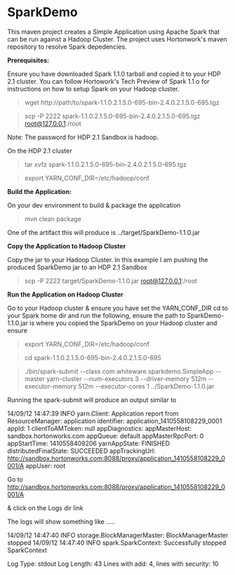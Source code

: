 SparkDemo
=========

This maven project creates a Simple Application using Apache Spark that can be run against a Hadoop Cluster.
The project uses Hortonwork's maven repository to resolve Spark depedencies.


**Prerequisites:**

Ensure you have downloaded Spark 1.1.0 tarball and copied it to your HDP 2.1 cluster. You can follow Hortowork's Tech Preview of Spark 1.1.o for instructions on how to 
setup Spark on your Hadoop cluster. 

> wget http://path/to/spark-1.1.0.2.1.5.0-695-bin-2.4.0.2.1.5.0-695.tgz

> scp -P 2222 spark-1.1.0.2.1.5.0-695-bin-2.4.0.2.1.5.0-695.tgz
 root@127.0.0.1:/root

Note: The password for HDP 2.1 Sandbox is hadoop.

On the HDP 2.1 cluster 
> tar xvfz spark-1.1.0.2.1.5.0-695-bin-2.4.0.2.1.5.0-695.tgz

> export YARN_CONF_DIR=/etc/hadoop/conf

**Build the Application:**

On your dev environment to build & package the application

>mvn clean package

One of the artifact this will produce is ../target/SparkDemo-1.1.0.jar

**Copy the Application to Hadoop Cluster**

Copy the jar to your Hadoop Cluster. In this example I am pushing the 
produced SparkDemo jar to an HDP 2.1 Sandbox
> scp -P 2222 target/SparkDemo-1.1.0.jar root@127.0.0.1:/root


**Run the Application on Hadoop Cluster**

Go to your Hadoop cluster & ensure you have set the YARN_CONF_DIR
cd to your Spark home dir and run the following, ensure the path to SparkDemo-1.1.0.jar is where you copied the SparkDemo on your Hadoop cluster
and ensure 
> export YARN_CONF_DIR=/etc/hadoop/conf


> cd spark-1.1.0.2.1.5.0-695-bin-2.4.0.2.1.5.0-695

> ./bin/spark-submit --class com.whiteware.sparkdemo.SimpleApp --master yarn-cluster --num-executors 3 --driver-memory 512m --executor-memory 512m --executor-cores 1 ../SparkDemo-1.1.0.jar

Running the spark-submit will produce an output similar to 

14/09/12 14:47:39 INFO yarn.Client: Application report from ResourceManager: 
	 application identifier: application_1410558108229_0001
	 appId: 1
	 clientToAMToken: null
	 appDiagnostics: 
	 appMasterHost: sandbox.hortonworks.com
	 appQueue: default
	 appMasterRpcPort: 0
	 appStartTime: 1410558409206
	 yarnAppState: FINISHED
	 distributedFinalState: SUCCEEDED
	 appTrackingUrl: http://sandbox.hortonworks.com:8088/proxy/application_1410558108229_0001/A
	 appUser: root

Go to http://sandbox.hortonworks.com:8088/proxy/application_1410558108229_0001/A

& click on the Logs dir link

The logs will show something like 
.....

14/09/12 14:47:40 INFO storage.BlockManagerMaster: BlockManagerMaster stopped
14/09/12 14:47:40 INFO spark.SparkContext: Successfully stopped SparkContext

Log Type: stdout
Log Length: 43
Lines with add: 4, lines with security: 10


